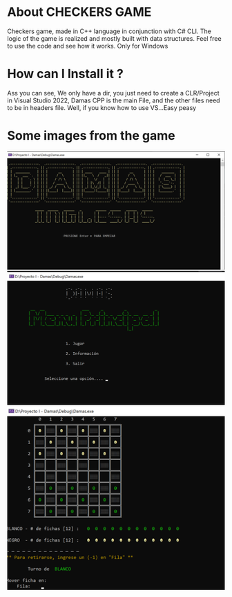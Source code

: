 # About CHECKERS GAME

Checkers game, made in C++ language in conjunction with C# CLI. The logic of the game is realized and mostly built with data structures. Feel free to use the code and see how it works. Only for Windows

# How can I Install it ?

Ass you can see, We only have a dir, you just need to create a CLR/Project in Visual Studio 2022,
Damas CPP is the main File, and the other files need to be in headers file. Well, if you know 
how to use VS...Easy peasy

# Some images from the game
![img1](https://github.com/ih8sun/Checkers/blob/d5f9f1c94c7b57d3e78cf87e990488771cf9db72/img/Damas1.png)
![img1](https://github.com/ih8sun/Checkers/blob/d5f9f1c94c7b57d3e78cf87e990488771cf9db72/img/Damas2.png)
![img1](https://github.com/ih8sun/Checkers/blob/d5f9f1c94c7b57d3e78cf87e990488771cf9db72/img/Damas3.png)
